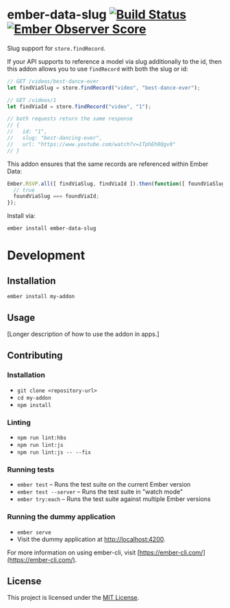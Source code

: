 # ember-data-slug [![Build Status](https://travis-ci.org/pangratz/ember-data-slug.svg?branch=master)](https://travis-ci.org/pangratz/ember-data-slug) [![Ember Observer Score](https://emberobserver.com/badges/ember-data-slug.svg)](https://emberobserver.com/addons/ember-data-slug)

Slug support for `store.findRecord`.

If your API supports to reference a model via slug additionally to the id, then
this addon allows you to use `findRecord` with both the slug or id:

```js
// GET /videos/best-dance-ever
let findViaSlug = store.findRecord("video", "best-dance-ever");

// GET /videos/1
let findViaId = store.findRecord("video", "1");

// both requests return the same response
// {
//   id: "1",
//   slug: "best-dancing-ever",
//   url: "https://www.youtube.com/watch?v=1TphEh0Qgv0"
// }
```

This addon ensures that the same records are referenced within Ember Data:

```js
Ember.RSVP.all([ findViaSlug, findViaId ]).then(function([ foundViaSlug, foundViaId ]) {
  // true
  foundViaSlug === foundViaId;
});
```

Install via:

```
ember install ember-data-slug
```

# Development

Installation
------------------------------------------------------------------------------

```
ember install my-addon
```


Usage
------------------------------------------------------------------------------

[Longer description of how to use the addon in apps.]


Contributing
------------------------------------------------------------------------------

### Installation

* `git clone <repository-url>`
* `cd my-addon`
* `npm install`

### Linting

* `npm run lint:hbs`
* `npm run lint:js`
* `npm run lint:js -- --fix`

### Running tests

* `ember test` – Runs the test suite on the current Ember version
* `ember test --server` – Runs the test suite in "watch mode"
* `ember try:each` – Runs the test suite against multiple Ember versions

### Running the dummy application

* `ember serve`
* Visit the dummy application at [http://localhost:4200](http://localhost:4200).

For more information on using ember-cli, visit [https://ember-cli.com/](https://ember-cli.com/).

License
------------------------------------------------------------------------------

This project is licensed under the [MIT License](LICENSE.md).
